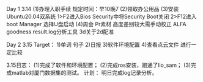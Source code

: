 Day 1 3.14
(1)办理入职手续 规定时间：早10晚7
(2)领取办公用品
(3)安装Ubuntu20.04双系统 
1>F2进入Bios Security中将Security Boot关闭
2>F12进入boot Manager 选择U盘启动
(4)周会
Pr素材 高度差别较大需手动校正 ALFA goodness result.log分析工具 3d关于2d配准

Day 2 3.15
Target：
1)单词 句子
2)日报
3)软件环境配置
4)查看点云文件 进行一定比较

3.15日志：
(1)完成了软件和环境配置；
(2)完成ros安装，跑通了lio_sam；
(3)完成matlab对厦门数据集的测试。
计划：
明日完成log记录分析。

